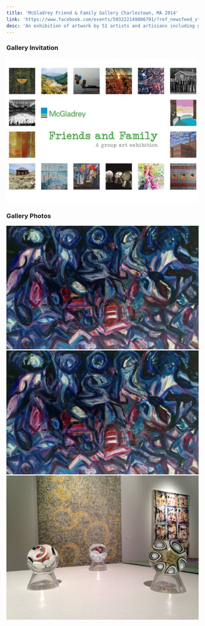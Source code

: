 ```yaml
---
title: 'McGladrey Friend & Family Gallery Charlestown, MA 2014'
link: 'https://www.facebook.com/events/503222149806791/?ref_newsfeed_story_type=regular'
desc: 'An exhibition of artwork by 51 artists and artisians including graphite drawing, blown glass, painting, mosaic, quiltmaking, photography, and turned wood.'
---
```


### Gallery Invitation

![Invitation](assets/boston-2014-invitation.jpg)

### Gallery Photos

![Thumbnail](../oil/assets/555.jpg) 
![Thumbnail](assets/boston-2014-1.jpg)
![Thumbnail](assets/boston-2014-2.jpg)